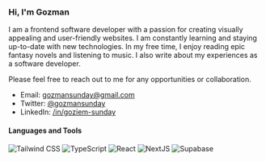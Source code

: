 ### Hi, I'm Gozman

I am a frontend software developer with a passion for creating visually appealing and user-friendly websites. I am constantly learning and staying up-to-date with new technologies. In my free time, I enjoy reading epic fantasy novels and listening to music. I also write about my experiences as a software developer.

Please feel free to reach out to me for any opportunities or collaboration.

- Email: gozmansunday@gmail.com
- Twitter: <a href="https://twitter.com/gozmansunday" target=_blank>@gozmansunday</a>
- LinkedIn: <a href="https://linkedin.com/in/goziem-sunday-a9990a202/" target=_blank>/in/goziem-sunday</a>

#### Languages and Tools

<div align="">
  <img alt="Tailwind CSS" src="https://img.shields.io/badge/TailwindCSS-06B6D4?logo=tailwind-css&logoColor=white&style=flat"/>
  <img alt="TypeScript" src="https://img.shields.io/badge/TypeScript-3178C6?logo=typescript&logoColor=white&style=flat"/>
  <img alt="React" src="https://img.shields.io/badge/React-61DAFB?logo=react&logoColor=black&style=flat"/>
  <img alt="NextJS" src="https://img.shields.io/badge/NextJS-FFFFFF?logo=next.js&logoColor=black&style=flat"/>
  <img alt="Supabase" src="https://img.shields.io/badge/Supabase-6DB698?logo=supabase&logoColor=black&style=flat"/>
</div>


<!-- COMMENTED OUT
<h2 align="left">Statistics</h2>
<div align="center">
  <img align="center" src="https://github-readme-stats.vercel.app/api?username=gozmansunday&show_icons=true&locale=en&theme=highcontrast&hide_border=false&include_all_commits=false&count_private=false" alt="gozmansunday"/>
</div>
<br>
<div align="center">
  <img align="center" src="https://github-readme-stats.vercel.app/api/top-langs?username=gozmansunday&show_icons=true&locale=en&layout=compact&theme=highcontrast&hide_border=false&include_all_commits=true&count_private=false" alt="gozmansunday"/>
</div>


<img alt="HTML" src="https://img.shields.io/badge/HTML-E34F26?logo=html5&logoColor=white&style=flat"/>
<img alt="CSS" src="https://img.shields.io/badge/CSS-1572B6?logo=css3&logoColor=white&style=flat"/>

<h2 align="left"></h2>
<div align="center">
  <img src="https://visitcount.itsvg.in/api?id=gozmansunday&icon=1&color=8" alt="gozmansunday"/>
</div>
<div id="badges" align="left">
  <a href="https://twitter.com/gozmansunday" target="_blank">
    <img src="https://img.shields.io/badge/Twitter-%231DA1F2.svg?logo=Twitter&logoColor=white" alt="Twitter Badge"/></a>
  <a href="https://www.linkedin.com/in/goziem-sunday-a9990a202/" target="_blank">
    <img src="https://img.shields.io/badge/LinkedIn-%230077B5.svg?logo=linkedin&logoColor=white" alt="LinkedIn Badge"/>
  </a>
</div>

<h2 align="left">More About Me</h2>

- 🌱 I’m currently learning **JavaScript with [The Odin Project](https://www.theodinproject.com/)**.
- 👀 I’m interested in **Open Source Projects** and **Technical Writing**.
- 📫 Reach out to me on **[Twitter](https://twitter.com/stGozman)** or send an email to **thegzmn@gmail.com**.
- ⚡ Fun fact: I love reading epic fantasy books. Also addicted to really good music.



<img alt="Jest" src="https://img.shields.io/badge/Jest-C21325?logo=jest&logoColor=white&style=flat"/>
<img alt="Webpack" src="https://img.shields.io/badge/Webpack-8DD6F9?logo=webpack&logoColor=black&style=flat"/>
-->
